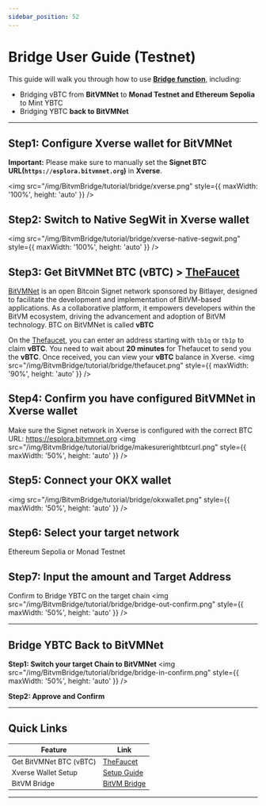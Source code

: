 ```yaml
---
sidebar_position: 52
---
```


# Bridge User Guide (Testnet)

This guide will walk you through how to use **[Bridge function](https://bitvmbridge.bitlayer.org/testnet/bridge#header)**, including:

- Bridging vBTC from **BitVMNet** to **Monad Testnet and Ethereum Sepolia** to Mint YBTC
- Bridging YBTC **back to BitVMNet**

---


## Step1: Configure Xverse wallet for BitVMNet
**Important:** Please make sure to manually set the **Signet BTC URL(`https://esplora.bitvmnet.org`)** in **Xverse**.

<img src="/img/BitvmBridge/tutorial/bridge/xverse.png" style={{ maxWidth: '100%', height: 'auto' }}  />

## Step2: Switch to Native SegWit in Xverse wallet

<img src="/img/BitvmBridge/tutorial/bridge/xverse-native-segwit.png" style={{ maxWidth: '100%', height: 'auto' }}  />


## **Step3: Get BitVMNet BTC (vBTC) > [TheFaucet](https://www.thefaucet.org/Bitcoin/BitVMNet)**
[BitVMNet](https://www.bitvmnet.org/) is an open Bitcoin Signet network sponsored by Bitlayer, designed to facilitate the development and implementation of BitVM-based applications. As a collaborative platform, it empowers developers within the BitVM ecosystem, driving the advancement and adoption of BitVM technology.
BTC on BitVMNet is called **vBTC**

On the [Thefaucet](https://www.thefaucet.org/Bitcoin/BitVMNet), you can enter an address starting with `tb1q` or `tb1p` to claim **vBTC**.
You need to wait about **20 minutes** for Thefaucet to send you the **vBTC**. Once received, you can view your **vBTC** balance in Xverse.
<img src="/img/BitvmBridge/tutorial/bridge/thefaucet.png" style={{ maxWidth: '90%', height: 'auto' }} />


## Step4: Confirm you have configured BitVMNet in Xverse wallet

Make sure the Signet network in Xverse is configured with the correct BTC URL: https://esplora.bitvmnet.org
<img src="/img/BitvmBridge/tutorial/bridge/makesurerightbtcurl.png" style={{ maxWidth: '50%', height: 'auto' }} />

## **Step5: Connect your OKX wallet** 
<img src="/img/BitvmBridge/tutorial/bridge/okxwallet.png" style={{ maxWidth: '50%', height: 'auto' }} />


## **Step6: Select your target network** 
 Ethereum Sepolia or Monad Testnet

## **Step7: Input the amount and Target Address** 
 Confirm to Bridge YBTC on the target chain
<img src="/img/BitvmBridge/tutorial/bridge/bridge-out-confirm.png" style={{ maxWidth: '50%', height: 'auto' }} />

---

## Bridge YBTC Back to BitVMNet

**Step1: Switch your target Chain to BitVMNet**
<img src="/img/BitvmBridge/tutorial/bridge/bridge-in-confirm.png" style={{ maxWidth: '50%', height: 'auto' }} />

**Step2: Approve and Confirm**

---

## Quick Links

| Feature                 | Link                                                                              |
| ----------------------- | --------------------------------------------------------------------------------- |
| Get BitVMNet BTC (vBTC) | [TheFaucet](https://www.thefaucet.org/Bitcoin/BitVMNet)                           |
| Xverse Wallet Setup     | [Setup Guide](https://docs.bitlayer.org/docs/BitVMBridge/UserGuides/XverseBTCUrl) |
| BitVM Bridge            | [BitVM Bridge ](https://bitvmbridge.bitlayer.org/testnet/bridge#header)           |

---
